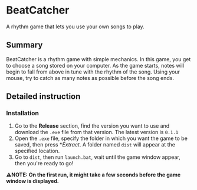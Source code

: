 # BeatCatcher
A rhythm game that lets you use your own songs to play.

## Summary
BeatCatcher is a rhythm game with simple mechanics. In this game, you get to choose a song stored on your computer. As the game starts, notes will begin to fall from above in tune with the rhythm of the song. Using your mouse, try to catch as many notes as possible before the song ends.

## Detailed instruction
### Installation
1. Go to the **Release** section, find the version you want to use and download the `.exe` file from that version. The latest version is `0.1.1`
2. Open the `.exe` file, specify the folder in which you want the game to be saved, then press **Extract*. A folder named `dist` will appear at the specified location.
3. Go to `dist`, then run `launch.bat`, wait until the game window appear, then you're ready to go!<br>

:warning:**NOTE: On the first run, it might take a few seconds before the game window is displayed.**

